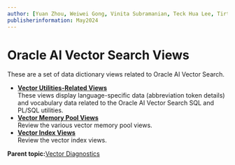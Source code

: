 ```yaml
---
author: [Yuan Zhou, Weiwei Gong, Vinita Subramanian, Teck Hua Lee, Tirthankar Lahiri, Shasank Chavan, Sebastian DeLaHoz, Roger Ford, Rohan Aggarwal, Mark Hornick, Malavika S P, Harichandan Roy, George Krupka, Doug Hood, Dinesh Das, David Jiang, Boriana Milenova, Bonnie Xia, Aurosish Mishra, Angela Amor, Agnivo Saha, Aleksandra Czarlinska, Ramya P, Usha Krishnamurthy, Tulika Das, Suresh Rajan, Sarika Surampudi, Sarah Hirschfeld, Prakash Jashnani, Jody Glover, Jessica True, Mamata Basapur, Maitreyee Chaliha, Gunjan Jain, Frederick Kush, Douglas Williams, Binika Kumar, Jean-Francois Verrier]
publisherinformation: May2024
---
```


# Oracle AI Vector Search Views

These are a set of data dictionary views related to Oracle AI Vector Search.

-   **[Vector Utilities-Related Views](GUID-E2B9F02C-E2A6-439B-9A2E-177FF7FA6EE0.md)**  
These views display language-specific data \(abbreviation token details\) and vocabulary data related to the Oracle AI Vector Search SQL and PL/SQL utilities.
-   **[Vector Memory Pool Views](GUID-4A5CCD79-4E1E-4E53-93AD-C940C3DFD687.md)**  
Review the various vector memory pool views.
-   **[Vector Index Views](GUID-F536133E-5B76-4866-BC91-59DD75EF90FA.md)**  
Review the vector index views.

**Parent topic:**[Vector Diagnostics](GUID-434B6C96-B4C8-4232-8E0A-60336EF0FBA8.md)

